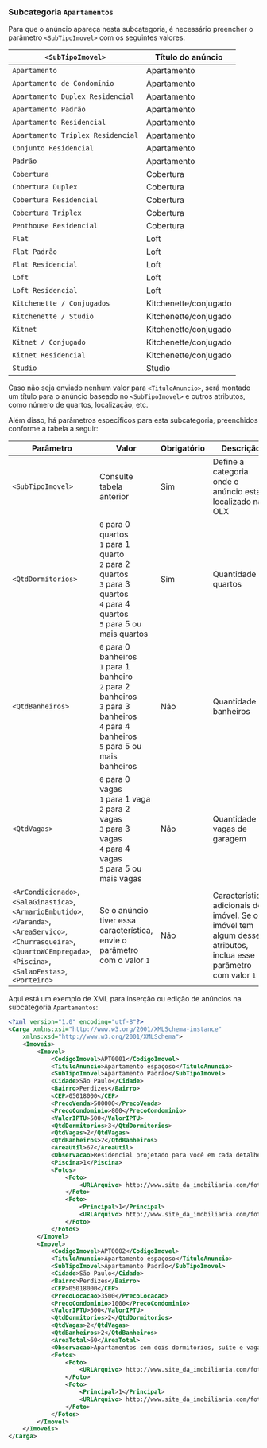 ### Subcategoria `Apartamentos`

Para que o anúncio apareça nesta subcategoria, é necessário preencher o parâmetro `<SubTipoImovel>` com os seguintes valores:

| `<SubTipoImovel>` | Título do anúncio |
|-----------------------------------|-----------------------|
| `Apartamento` | Apartamento |
| `Apartamento de Condomínio` | Apartamento |
| `Apartamento Duplex Residencial` | Apartamento |
| `Apartamento Padrão` | Apartamento |
| `Apartamento Residencial` | Apartamento |
| `Apartamento Triplex Residencial` | Apartamento |
| `Conjunto Residencial` | Apartamento |
| `Padrão` | Apartamento |
| `Cobertura` | Cobertura |
| `Cobertura Duplex` | Cobertura |
| `Cobertura Residencial` | Cobertura |
| `Cobertura Triplex` | Cobertura |
| `Penthouse Residencial` | Cobertura |
| `Flat` | Loft |
| `Flat Padrão` | Loft |
| `Flat Residencial` | Loft |
| `Loft` | Loft |
| `Loft Residencial` | Loft |
| `Kitchenette / Conjugados` | Kitchenette/conjugado |
| `Kitchenette / Studio` | Kitchenette/conjugado |
| `Kitnet` | Kitchenette/conjugado |
| `Kitnet / Conjugado` | Kitchenette/conjugado |
| `Kitnet Residencial` | Kitchenette/conjugado |
| `Studio` | Studio |

Caso não seja enviado nenhum valor para `<TituloAnuncio>`, será montado um título para o anúncio baseado no `<SubTipoImovel>` e outros atributos, como número de quartos, localização, etc. 

Além disso, há parâmetros específicos para esta subcategoria, preenchidos conforme a tabela a seguir:

| Parâmetro | Valor | Obrigatório | Descrição |
|------------------|---------|------------------|-------------|
| `<SubTipoImovel>` | Consulte tabela anterior | Sim | Define a categoria onde o anúncio estará localizado na OLX |
| `<QtdDormitorios>` | `0` para 0 quartos<br> `1` para 1 quarto<br> `2` para 2 quartos<br> `3` para 3 quartos<br> `4` para 4 quartos<br> `5` para 5 ou mais quartos<br> | Sim | Quantidade de quartos |
| `<QtdBanheiros>` | `0` para 0 banheiros<br>`1` para 1 banheiro<br> `2` para 2 banheiros<br> `3` para 3 banheiros<br> `4` para 4 banheiros<br> `5` para 5 ou mais banheiros<br> | Não | Quantidade de banheiros |
| `<QtdVagas>` | `0` para 0 vagas<br> `1` para 1 vaga<br> `2` para 2 vagas<br> `3` para 3 vagas<br> `4` para 4 vagas<br> `5` para 5 ou mais vagas<br> | Não | Quantidade de vagas de garagem |
| `<ArCondicionado>`,<br>`<SalaGinastica>`,<br>`<ArmarioEmbutido>`,<br>`<Varanda>`,<br>`<AreaServico>`,<br>`<Churrasqueira>`,<br>`<QuartoWCEmpregada>`,<br>`<Piscina>`,<br>`<SalaoFestas>`,<br>`<Porteiro>`| Se o anúncio tiver essa característica, envie o parâmetro com o valor `1` | Não | Características adicionais do imóvel. Se o imóvel tem algum desses atributos, inclua esse parâmetro com valor `1`| 




Aqui está um exemplo de XML para inserção ou edição de anúncios na subcategoria `Apartamentos`:


```xml
<?xml version="1.0" encoding="utf-8"?>
<Carga xmlns:xsi="http://www.w3.org/2001/XMLSchema-instance" 
    xmlns:xsd="http://www.w3.org/2001/XMLSchema">
    <Imoveis>
        <Imovel>
            <CodigoImovel>APT0001</CodigoImovel>
            <TituloAnuncio>Apartamento espaçoso</TituloAnuncio>
            <SubTipoImovel>Apartamento Padrão</SubTipoImovel>
            <Cidade>São Paulo</Cidade>
            <Bairro>Perdizes</Bairro>
            <CEP>05018000</CEP>
            <PrecoVenda>500000</PrecoVenda>
            <PrecoCondominio>800</PrecoCondominio>
            <ValorIPTU>500</ValorIPTU>
            <QtdDormitorios>3</QtdDormitorios>
            <QtdVagas>2</QtdVagas>
            <QtdBanheiros>2</QtdBanheiros>
            <AreaUtil>67</AreaUtil>
            <Observacao>Residencial projetado para você em cada detalhe.\nPrédio com Piscina.\nMuito legal, você deveria visitar!</Observacao>
            <Piscina>1</Piscina>
            <Fotos>
                <Foto>
                    <URLArquivo> http://www.site_da_imobiliaria.com/foto_legal.jpg</URLArquivo>
                </Foto>
                <Foto>
                    <Principal>1</Principal>
                    <URLArquivo> http://www.site_da_imobiliaria.com/foto_legal2.jpg</URLArquivo>
                </Foto>
            </Fotos>
        </Imovel>
        <Imovel>
            <CodigoImovel>APT0002</CodigoImovel>
            <TituloAnuncio>Apartamento espaçoso</TituloAnuncio>
            <SubTipoImovel>Apartamento Padrão</SubTipoImovel>
            <Cidade>São Paulo</Cidade>
            <Bairro>Perdizes</Bairro>
            <CEP>05018000</CEP>
            <PrecoLocacao>3500</PrecoLocacao>
            <PrecoCondominio>1000</PrecoCondominio>
            <ValorIPTU>500</ValorIPTU>
            <QtdDormitorios>2</QtdDormitorios>
            <QtdVagas>2</QtdVagas>
            <QtdBanheiros>2</QtdBanheiros>
            <AreaTotal>60</AreaTotal>
            <Observacao>Apartamentos com dois dormitórios, suíte e vaga dupla e 1 dormitório com vaga e lavabo.\nAcabamento muito acima da média, apartamentos entregues com porcelanato nas áreas frias e laminado na sala e quartos, medidores de água e gás instalados, gesso, mármore e granito nos banheiros e cozinha. Todos os apartamentos possuem churrasqueira na cozinha. - Ref.: 17-DU65009</Observacao>
            <Fotos>
                <Foto>
                    <URLArquivo> http://www.site_da_imobiliaria.com/foto_legal.jpg</URLArquivo>
                </Foto>
                <Foto>
                    <Principal>1</Principal>
                    <URLArquivo> http://www.site_da_imobiliaria.com/foto_legal2.jpg</URLArquivo>
                </Foto>
            </Fotos>
        </Imovel>
    </Imoveis>
</Carga>
```
